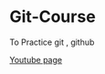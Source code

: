 # Git-Course
To Practice git , github 

[Youtube page](https://www.youtube.com/watch?v=XMmr37SBTXU)
